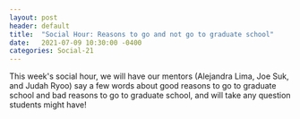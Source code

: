 ```yaml
---
layout: post
header: default
title:  "Social Hour: Reasons to go and not go to graduate school"
date:   2021-07-09 10:30:00 -0400
categories: Social-21
---
```

This week's social hour, we will have our mentors (Alejandra Lima, Joe Suk, and Judah Ryoo) say a few words about good reasons to go to graduate school and bad reasons to go to graduate school, and will take any question students might have!
